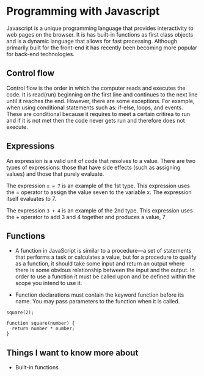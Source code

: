 # Programming with Javascript

Javascript is a unique programming language that provides interactivity to web pages on the browser. It is has built-in functions as
first class objects and is a dynamic language that allows for fast processing. Although primarily built for the front-end it has recently
been becoming more popular for back-end technologies.

## Control flow

Control flow is the order in which the computer reads and executes the code. It is read(run) beginning on the first line and continues
to the next line until it reaches the end. However, there are some exceptions. For example, when using conditional statements such as: 
if-else, loops, and events. These are conditional because it requires to meet a certain critirea to run and if it is not met then the
code never gets run and therefore does not execute.

## Expressions

An expression is a valid unit of code that resolves to a value. There are two types of expressions: those that have side effects 
(such as assigning values) and those that purely evaluate.

The expression `x = 7` is an example of the 1st type. This expression uses the = operator to assign the value seven to the variable x. 
The expression itself evaluates to 7.

The expression `3 + 4` is an example of the 2nd type. This expression uses the + operator to add 3 and 4 together and produces a value, 7

## Functions  

- A function in JavaScript is similar to a procedure—a set of statements that performs a task or calculates a value, but for a procedure
to qualify as a function, it should take some input and return an output where there is some obvious relationship between the input and the output.
In order to use a function it must be called upon and be defined within the scope you intend to use it.

- Function declarations must contain the keyword function before its name. You may pass parameters to the function when it is called.
``` 
square(2);

function square(number) {
  return number * number;
} 
```

## Things I want to know more about
- Built-in functions
